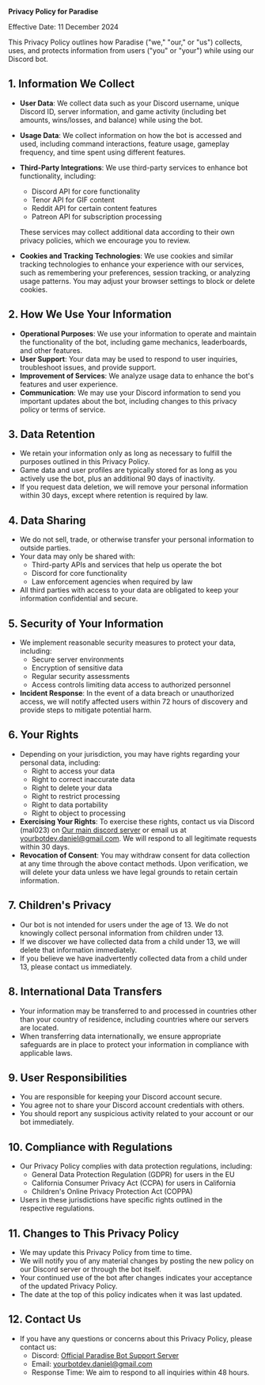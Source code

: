 **Privacy Policy for Paradise**

Effective Date: 11 December 2024

This Privacy Policy outlines how Paradise ("we," "our," or "us") collects, uses, and protects information from users ("you" or "your") while using our Discord bot.

## 1. Information We Collect

- **User Data**: We collect data such as your Discord username, unique Discord ID, server information, and game activity (including bet amounts, wins/losses, and balance) while using the bot.
- **Usage Data**: We collect information on how the bot is accessed and used, including command interactions, feature usage, gameplay frequency, and time spent using different features.
- **Third-Party Integrations**: We use third-party services to enhance bot functionality, including:
  - Discord API for core functionality
  - Tenor API for GIF content
  - Reddit API for certain content features
  - Patreon API for subscription processing
  
  These services may collect additional data according to their own privacy policies, which we encourage you to review.
- **Cookies and Tracking Technologies**: We use cookies and similar tracking technologies to enhance your experience with our services, such as remembering your preferences, session tracking, or analyzing usage patterns. You may adjust your browser settings to block or delete cookies.

## 2. How We Use Your Information

- **Operational Purposes**: We use your information to operate and maintain the functionality of the bot, including game mechanics, leaderboards, and other features.
- **User Support**: Your data may be used to respond to user inquiries, troubleshoot issues, and provide support.
- **Improvement of Services**: We analyze usage data to enhance the bot's features and user experience.
- **Communication**: We may use your Discord information to send you important updates about the bot, including changes to this privacy policy or terms of service.

## 3. Data Retention

- We retain your information only as long as necessary to fulfill the purposes outlined in this Privacy Policy.
- Game data and user profiles are typically stored for as long as you actively use the bot, plus an additional 90 days of inactivity.
- If you request data deletion, we will remove your personal information within 30 days, except where retention is required by law.

## 4. Data Sharing

- We do not sell, trade, or otherwise transfer your personal information to outside parties.
- Your data may only be shared with:
  - Third-party APIs and services that help us operate the bot
  - Discord for core functionality
  - Law enforcement agencies when required by law
- All third parties with access to your data are obligated to keep your information confidential and secure.

## 5. Security of Your Information

- We implement reasonable security measures to protect your data, including:
  - Secure server environments
  - Encryption of sensitive data
  - Regular security assessments
  - Access controls limiting data access to authorized personnel
- **Incident Response**: In the event of a data breach or unauthorized access, we will notify affected users within 72 hours of discovery and provide steps to mitigate potential harm.

## 6. Your Rights

- Depending on your jurisdiction, you may have rights regarding your personal data, including:
  - Right to access your data
  - Right to correct inaccurate data
  - Right to delete your data
  - Right to restrict processing
  - Right to data portability
  - Right to object to processing
- **Exercising Your Rights**: To exercise these rights, contact us via Discord (mal023) on [Our main discord server](https://discord.gg/vMcbru7qMV) or email us at yourbotdev.daniel@gmail.com. We will respond to all legitimate requests within 30 days.
- **Revocation of Consent**: You may withdraw consent for data collection at any time through the above contact methods. Upon verification, we will delete your data unless we have legal grounds to retain certain information.

## 7. Children's Privacy

- Our bot is not intended for users under the age of 13. We do not knowingly collect personal information from children under 13.
- If we discover we have collected data from a child under 13, we will delete that information immediately.
- If you believe we have inadvertently collected data from a child under 13, please contact us immediately.

## 8. International Data Transfers

- Your information may be transferred to and processed in countries other than your country of residence, including countries where our servers are located.
- When transferring data internationally, we ensure appropriate safeguards are in place to protect your information in compliance with applicable laws.

## 9. User Responsibilities

- You are responsible for keeping your Discord account secure.
- You agree not to share your Discord account credentials with others.
- You should report any suspicious activity related to your account or our bot immediately.

## 10. Compliance with Regulations

- Our Privacy Policy complies with data protection regulations, including:
  - General Data Protection Regulation (GDPR) for users in the EU
  - California Consumer Privacy Act (CCPA) for users in California
  - Children's Online Privacy Protection Act (COPPA)
- Users in these jurisdictions have specific rights outlined in the respective regulations.

## 11. Changes to This Privacy Policy

- We may update this Privacy Policy from time to time.
- We will notify you of any material changes by posting the new policy on our Discord server or through the bot itself.
- Your continued use of the bot after changes indicates your acceptance of the updated Privacy Policy.
- The date at the top of this policy indicates when it was last updated.

## 12. Contact Us

- If you have any questions or concerns about this Privacy Policy, please contact us:
  - Discord: [Official Paradise Bot Support Server](https://discord.gg/vMcbru7qMV)
  - Email: yourbotdev.daniel@gmail.com
  - Response Time: We aim to respond to all inquiries within 48 hours.
